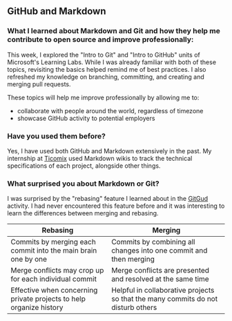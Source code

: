 ## GitHub and Markdown
### What I learned about Markdown and Git and how they help me contribute to open source and improve professionally:
This week, I explored the "Intro to Git" and "Intro to GitHub" units of Microsoft's Learning Labs. While I was already familiar with both of these topics, revisiting the basics helped remind me of best practices. I also refreshed my knowledge on branching, committing, and creating and merging pull requests.

These topics will help me improve professionally by allowing me to: 
- collaborate with people around the world, regardless of timezone
- showcase GitHub activity to potential employers

### Have you used them before?
Yes, I have used both GitHub and Markdown extensively in the past. My internship at [Ticomix](https://www.ticomix.com/) used Markdown wikis to track the technical specifications of each project, alongside other things.

### What surprised you about Markdown or Git?
I was surprised by the "rebasing" feature I learned about in the [GitGud](https://www.gitmastery.me/) activity. I had never encountered this feature before and it was interesting to learn the differences between merging and rebasing. 

| Rebasing          | Merging           |
|-------------------|-------------------|
| Commits by merging each commit into the main brain one by one    | Commits by combining all changes into one commit and then merging   |
| Merge conflicts may crop up for each individual commit    | Merge conflicts are presented and resolved at the same time     |
| Effective when concerning private projects to help organize history    | Helpful in collaborative projects so that the many commits do not disturb others  |
